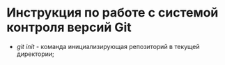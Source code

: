 # Инструкция по работе с системой контроля версий Git

* *git init* - команда инициализирующая репозиторий в текущей директории;